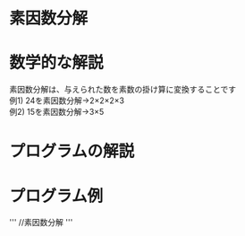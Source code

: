 # 素因数分解
# 数学的な解説
素因数分解は、与えられた数を素数の掛け算に変換することです  
例1) 24を素因数分解→2×2×2×3  
例2) 15を素因数分解→3×5  

# プログラムの解説


# プログラム例
'''
//素因数分解
'''

